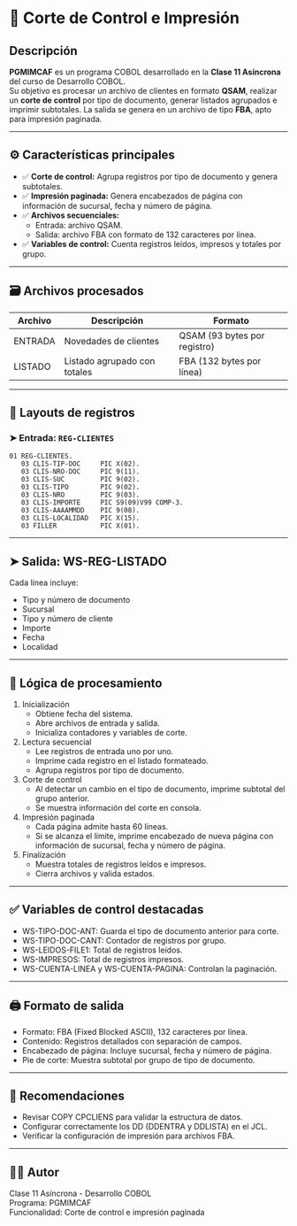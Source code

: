 # 📄 Corte de Control e Impresión

## Descripción

**PGMIMCAF** es un programa COBOL desarrollado en la **Clase 11 Asíncrona** del curso de Desarrollo COBOL.  
Su objetivo es procesar un archivo de clientes en formato **QSAM**, realizar un **corte de control** por tipo de documento, generar listados agrupados e imprimir subtotales. La salida se genera en un archivo de tipo **FBA**, apto para impresión paginada.

---

## ⚙️ Características principales

- ✅ **Corte de control:** Agrupa registros por tipo de documento y genera subtotales.
- ✅ **Impresión paginada:** Genera encabezados de página con información de sucursal, fecha y número de página.
- ✅ **Archivos secuenciales:**  
  - Entrada: archivo QSAM.  
  - Salida: archivo FBA con formato de 132 caracteres por línea.
- ✅ **Variables de control:** Cuenta registros leídos, impresos y totales por grupo.

---

## 🗃️ Archivos procesados

| Archivo   | Descripción                   | Formato |
|-----------|-------------------------------|---------|
| ENTRADA   | Novedades de clientes         | QSAM (93 bytes por registro) |
| LISTADO   | Listado agrupado con totales  | FBA (132 bytes por línea)    |

---

## 📑 Layouts de registros

### ➤ Entrada: `REG-CLIENTES`

```cobol
01 REG-CLIENTES.
   03 CLIS-TIP-DOC     PIC X(02).
   03 CLIS-NRO-DOC     PIC 9(11).
   03 CLIS-SUC         PIC 9(02).
   03 CLIS-TIPO        PIC 9(02).
   03 CLIS-NRO         PIC 9(03).
   03 CLIS-IMPORTE     PIC S9(09)V99 COMP-3.
   03 CLIS-AAAAMMDD    PIC 9(08).
   03 CLIS-LOCALIDAD   PIC X(15).
   03 FILLER           PIC X(01).
```
---
## ➤ Salida: WS-REG-LISTADO
Cada línea incluye:

- Tipo y número de documento
- Sucursal
- Tipo y número de cliente
- Importe
- Fecha
- Localidad
---
## 🧩 Lógica de procesamiento
1. Inicialización
    - Obtiene fecha del sistema.
    - Abre archivos de entrada y salida.
    - Inicializa contadores y variables de corte.
2. Lectura secuencial
    - Lee registros de entrada uno por uno.
    - Imprime cada registro en el listado formateado.
    - Agrupa registros por tipo de documento.
3. Corte de control
    - Al detectar un cambio en el tipo de documento, imprime subtotal del grupo anterior.
    - Se muestra información del corte en consola.
4. Impresión paginada
    - Cada página admite hasta 60 líneas.
    - Si se alcanza el límite, imprime encabezado de nueva página con información de sucursal, fecha y número de página.
5. Finalización
    - Muestra totales de registros leídos e impresos.
    - Cierra archivos y valida estados.
---
## ✅ Variables de control destacadas
- WS-TIPO-DOC-ANT: Guarda el tipo de documento anterior para corte.
- WS-TIPO-DOC-CANT: Contador de registros por grupo.
- WS-LEIDOS-FILE1: Total de registros leídos.
- WS-IMPRESOS: Total de registros impresos.
- WS-CUENTA-LINEA y WS-CUENTA-PAGINA: Controlan la paginación.
---
## 🖨️ Formato de salida
- Formato: FBA (Fixed Blocked ASCII), 132 caracteres por línea.
- Contenido: Registros detallados con separación de campos.
- Encabezado de página: Incluye sucursal, fecha y número de página.
- Pie de corte: Muestra subtotal por grupo de tipo de documento.
---
## 🚩 Recomendaciones
- Revisar COPY CPCLIENS para validar la estructura de datos.
- Configurar correctamente los DD (DDENTRA y DDLISTA) en el JCL.
- Verificar la configuración de impresión para archivos FBA.
---
## 👨‍💻 Autor
Clase 11 Asíncrona - Desarrollo COBOL <br />
Programa: PGMIMCAF <br />
Funcionalidad: Corte de control e impresión paginada
